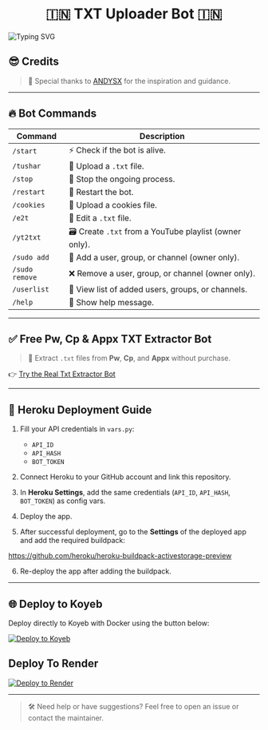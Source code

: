 <h1 align="center">
  🇮🇳 TXT Uploader Bot 🇮🇳
</h1>

![Typing SVG](https://readme-typing-svg.herokuapp.com/?lines=Welcome+To+Txt+Uploader+Bot+!)

## 😎 Credits

> 🙌 Special thanks to [ANDYSX](https://t.me/AndySX25) for the inspiration and guidance.

---

## 🔥 Bot Commands

| Command            | Description                                  |
|--------------------|----------------------------------------------|
| `/start`           | ⚡ Check if the bot is alive.                 |
| `/tushar`          | 📁 Upload a `.txt` file.                     |
| `/stop`            | 🛑 Stop the ongoing process.                  |
| `/restart`         | 🔮 Restart the bot.                          |
| `/cookies`         | 🍪 Upload a cookies file.                    |
| `/e2t`             | 📝 Edit a `.txt` file.                       |
| `/yt2txt`          | 🗃️ Create `.txt` from a YouTube playlist (owner only). |
| `/sudo add`        | 🎊 Add a user, group, or channel (owner only). |
| `/sudo remove`     | ❌ Remove a user, group, or channel (owner only). |
| `/userlist`        | 📜 View list of added users, groups, or channels. |
| `/help`            | 🎉 Show help message.                        |

---

## ✅ Free Pw, Cp & Appx TXT Extractor Bot

> 🎯 Extract `.txt` files from **Pw**, **Cp**, and **Appx** without purchase.

👉 [Try the Real Txt Extractor Bot](https://t.me/RealTxtExtractorRoBot)

---

## 🚀 Heroku Deployment Guide

1. Fill your API credentials in `vars.py`:
   - `API_ID`
   - `API_HASH`
   - `BOT_TOKEN`

2. Connect Heroku to your GitHub account and link this repository.

3. In **Heroku Settings**, add the same credentials (`API_ID`, `API_HASH`, `BOT_TOKEN`) as config vars.

4. Deploy the app.

5. After successful deployment, go to the **Settings** of the deployed app and add the required buildpack:

https://github.com/heroku/heroku-buildpack-activestorage-preview


6. Re-deploy the app after adding the buildpack.

---

## 🌐 Deploy to Koyeb

Deploy directly to Koyeb with Docker using the button below:

[![Deploy to Koyeb](https://www.koyeb.com/static/images/deploy/button.svg)](https://app.koyeb.com/deploy?name=advance-txt-uploader&repository=Tushar557845%2FADVANCE-TXT-UPLOADER&branch=main&builder=dockerfile&instance_type=free&instances_min=0&autoscaling_sleep_idle_delay=300&ports=8080%3Bhttp%3B%2F&hc_protocol%5B8080%5D=tcp&hc_grace_period%5B8080%5D=5&hc_interval%5B8080%5D=30&hc_restart_limit%5B8080%5D=3&hc_timeout%5B8080%5D=5&hc_path%5B8080%5D=%2F&hc_method%5B8080%5D=get)

## Deploy To Render

[![Deploy to Render](https://render.com/images/deploy-to-render-button.svg)](https://render.com/deploy?repo=https://github.com/Tushar557845/ADVANCE-TXT-UPLOADER)

---

> 🛠 Need help or have suggestions? Feel free to open an issue or contact the maintainer.
